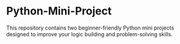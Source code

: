 # Python-Mini-Project
This repository contains two beginner-friendly Python mini projects designed to improve your logic building and problem-solving skills.
